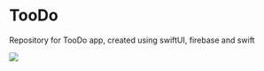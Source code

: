 # TooDo
Repository for TooDo app, created using swiftUI, firebase and swift

<img src="https://github.com/AugustoBSimionato/TooDo/assets/72254418/488a3578-9316-4c71-aded-821958602a4c" />
<!-- <img width="1107" alt="Captura de Tela 2023-08-10 às 17 29 27" src="https://github.com/AugustoBSimionato/TooDo/assets/72254418/4777ccad-c26c-47f2-8e27-572972701eac"> -->
